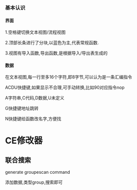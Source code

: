 
### 基本认识

#### 界面

1.空格键切换文本视图/流程视图

2.顶部长条进行了分块,以蓝色为主,代表常规函数.

3.视图有导入函数,导出函数,是根据导入/导出表生成的

#### 数据

在文本视图,每一行至多16个字符,即8字节,可以认为是一条汇编指令

ACDU快捷键,如果显示不合理,可手动转换,比如90对应指令nop

A字符串,C代码,D数据,U未定义

G快捷键地址跳转

N快捷键给函数改名字,方便找

# CE修改器

## 联合搜索

generate groupescan command

添加数据,类型group,搜索即可
